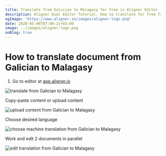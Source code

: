 ```yaml
---
title: Translate from Galician to Malagasy for free in Aligner Editor
description: Aligner Dual Editor Tutorial. How to translate for free from Galician to Malagasy. Aligner is multilingual document management platform. 
ogImage: "https://www.aligner.io/images/aligner-logo.png"
date: 2020-05-06T07:09:21+03:00
image: ../images/aligner-logo.png
onBlog: true
---
```


# How to translate document from Galician to Malagasy

1. Go to editor at [app.aligner.io](https://app.aligner.io "Aligner App web page")

![translate from Galician to Malagasy](../aligner-blank-editor.png "translate from Galician to Malagasy")

Copy-paste content or upload content

![upload content from Galician to Malagasy](../aligner-uploaded-document.png "upload content from Galician to Malagasy")

Choose desired language

![choose machine translation from Galician to Malagasy](../aligner-language-dropdown.png "choose machine translation from Galician to Malagasy")

Work and edit 2 documents in parallel

![edit translation from Galician to Malagasy](../aligner-double-sitded-editor.png "edit translation from Galician to Malagasy")

